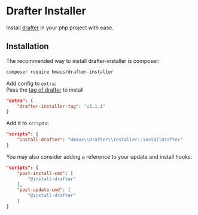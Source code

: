 # Drafter Installer
Install [drafter](https://github.com/apiaryio/drafter) in your php project with ease.

## Installation
The recommended way to install drafter-installer is composer:

```bash
composer require hmaus/drafter-installer
```

Add config to `extra`:  
Pass the [tag of drafter](https://github.com/apiaryio/drafter/tags) to install

```json
"extra": {
    "drafter-installer-tag": "v3.1.1"
}
```

Add it to `scripts`:

```json
"scripts": {
    "install-drafter": "Hmaus\\Drafter\\Installer::installDrafter"
}
```

You may also consider adding a reference to your update and install hooks:

```json
"scripts": {
    "post-install-cmd": [
        "@install-drafter"
    ],
    "post-update-cmd": [
        "@install-drafter"
    ]
}
```
